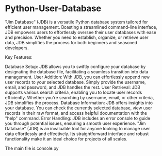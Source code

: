 # Python-User-Database
"Jim Database" (JDB) is a versatile Python database system tailored for efficient user management. Boasting a streamlined command-line interface, JDB empowers users to effortlessly oversee their user databases with ease and precision. Whether you need to establish, organize, or retrieve user data, JDB simplifies the process for both beginners and seasoned developers.

Key Features:

Database Setup: JDB allows you to swiftly configure your database by designating the database file, facilitating a seamless transition into data management.
User Addition: With JDB, you can effortlessly append new user records to your selected database. Simply provide the username, email, and password, and JDB handles the rest.
User Retrieval: JDB supports various search criteria, enabling you to locate user records efficiently. Whether you're searching by username, email, or other criteria, JDB simplifies the process.
Database Information: JDB offers insights into your database. You can check the currently selected database, view user records in their raw format, and access helpful documentation with the "help" command.
Error Handling: JDB includes an error console to guide you through potential issues, ensuring a smooth user experience.
"Jim Database" (JDB) is an invaluable tool for anyone looking to manage user data effortlessly and effectively. Its straightforward interface and robust functionality make it an ideal choice for projects of all scales.

The main file is console.py
